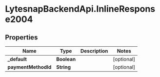 # LytesnapBackendApi.InlineResponse2004

## Properties

Name | Type | Description | Notes
------------ | ------------- | ------------- | -------------
**_default** | **Boolean** |  | [optional] 
**paymentMethodId** | **String** |  | [optional] 


